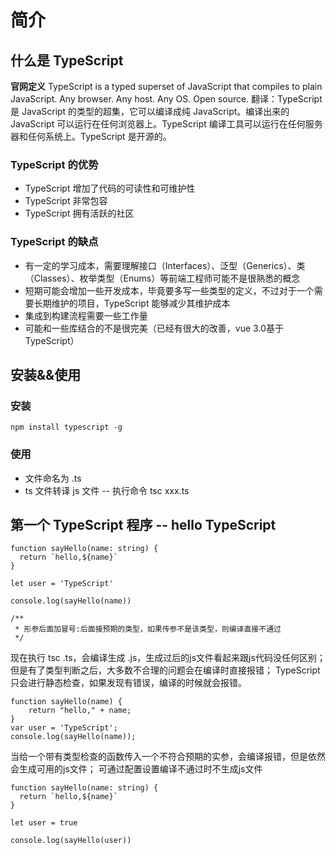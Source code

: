 # 简介

## 什么是 TypeScript

**官网定义**
TypeScript is a typed superset of JavaScript that compiles to plain JavaScript. Any browser. Any host. Any OS. Open source.
翻译：TypeScript 是 JavaScript 的类型的超集，它可以编译成纯 JavaScript。编译出来的 JavaScript 可以运行在任何浏览器上。TypeScript 编译工具可以运行在任何服务器和任何系统上。TypeScript 是开源的。

### TypeScript 的优势
* TypeScript 增加了代码的可读性和可维护性
* TypeScript 非常包容
* TypeScript 拥有活跃的社区

### TypeScript 的缺点
* 有一定的学习成本，需要理解接口（Interfaces）、泛型（Generics）、类（Classes）、枚举类型（Enums）等前端工程师可能不是很熟悉的概念
* 短期可能会增加一些开发成本，毕竟要多写一些类型的定义，不过对于一个需要长期维护的项目，TypeScript 能够减少其维护成本
* 集成到构建流程需要一些工作量
* 可能和一些库结合的不是很完美（已经有很大的改善，vue 3.0基于TypeScript）

## 安装&&使用

### 安装

```
npm install typescript -g
```

### 使用
* 文件命名为 .ts
* ts 文件转译 js 文件 -- 执行命令 tsc xxx.ts


## 第一个 TypeScript 程序 -- hello TypeScript

```
function sayHello(name: string) {
  return `hello,${name}`
}

let user = 'TypeScript'

console.log(sayHello(name))

/**
 * 形参后面加冒号:后面接预期的类型，如果传参不是该类型，则编译直接不通过
 */
```

现在执行 tsc .ts，会编译生成 .js，生成过后的js文件看起来跟js代码没任何区别；
但是有了类型判断之后，大多数不合理的问题会在编译时直接报错；
TypeScript 只会进行静态检查，如果发现有错误，编译的时候就会报错。

```
function sayHello(name) {
    return "hello," + name;
}
var user = 'TypeScript';
console.log(sayHello(name));
```

当给一个带有类型检查的函数传入一个不符合预期的实参，会编译报错，但是依然会生成可用的js文件；
可通过配置设置编译不通过时不生成js文件

```
function sayHello(name: string) {
  return `hello,${name}`
}

let user = true

console.log(sayHello(user))
```